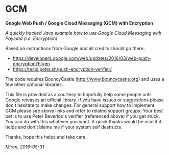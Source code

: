 # GCM
__Google Web Push / Google Cloud Messaging (GCM) with Encryption__

_A quickly hacked Java example how to use Google Cloud Messaging with Payload (i.e. Encryption)_
 
 Based on instructions from Google and all credits should go there:
 
 * https://developers.google.com/web/updates/2016/03/web-push-encryption?hl=en
 * https://tests.peter.sh/push-encryption-verifier/
 
The code requires BouncyCastle (http://www.bouncycastle.org) and uses a few other optional libraries.

This file is provided as a courtesy to hopefully help some people until Google releases an official library. If you have issues or suggestions please don't hesitate to make changes. For general support how to implement GCM please see above links and refer to related support groups. Your best bet is to use Peter Beverloo's verifier (referenced above) if you get stuck.
You can do with this whatever you want. A quick thanks would be nice if it helps and don't blame me if your system self destructs.

Thanks, hope this helps and take care.

_Miron, 2016-05-31_
